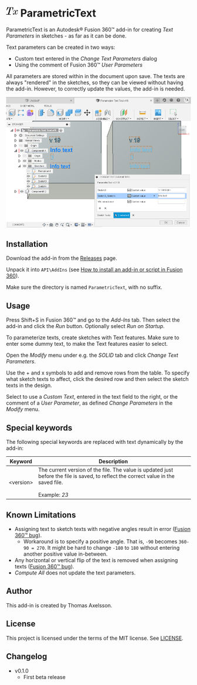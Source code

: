 # ![](resources/logo/32x32.png) ParametricText

ParametricText is an Autodesk® Fusion 360™ add-in for creating *Text Parameters* in sketches - as far as it can be done.

Text parameters can be created in two ways:

* Custom text entered in the *Change Text Parameters* dialog
* Using the comment of Fusion 360™ *User Parameters*

All parameters are stored within in the document upon save. The texts are always "rendered" in the sketches, so they can be viewed without having the add-in. However, to correctly update the values, the add-in is needed.

![Screenshot](screenshot.png)

## Installation
Download the add-in from the [Releases](https://github.com/thomasa88/ParametricText/releases) page.

Unpack it into `API\AddIns` (see [How to install an add-in or script in Fusion 360](https://knowledge.autodesk.com/support/fusion-360/troubleshooting/caas/sfdcarticles/sfdcarticles/How-to-install-an-ADD-IN-and-Script-in-Fusion-360.html)).

Make sure the directory is named `ParametricText`, with no suffix.

## Usage

Press Shift+S in Fusion 360™ and go to the *Add-Ins* tab. Then select the add-in and click the *Run* button. Optionally select *Run on Startup*.

To parameterize texts, create sketches with Text features. Make sure to enter some dummy text, to make the Text features easier to select.

Open the *Modify* menu under e.g. the *SOLID* tab and click *Change Text Parameters*.

Use the + and x symbols to add and remove rows from the table. To specify what sketch texts to affect, click the desired row and then select the sketch texts in the design.

Select to use a *Custom Text*, entered in the text field to the right, or the comment of a *User Parameter*, as defined *Change Parameters* in the *Modify* menu.

## Special keywords

The following special keywords are replaced with text dynamically by the add-in:

| Keyword         | Description                                                  |
| --------------- | ------------------------------------------------------------ |
| &lt;version&gt; | The current version of the file. The value is updated just before the file is saved, to reflect the correct value in the saved file.<br /><br />Example: *23* |

## Known Limitations

* Assigning text to sketch texts with negative angles result in error ([Fusion 360™ bug](https://forums.autodesk.com/t5/fusion-360-api-and-scripts/bug-unable-to-modify-text-of-a-sketchtext-created-manually-with/m-p/9502107/highlight/true#M10086)).
  * Workaround is to specify a positive angle. That is, `-90` becomes `360-90 = 270`. It might be hard to change `-180` to `180` without entering another positive value in-between.
* Any horizontal or vertical flip of the text is removed when assigning texts ([Fusion 360™ bug](https://forums.autodesk.com/t5/fusion-360-api-and-scripts/sketchtext-object/m-p/8562981/highlight/true#M7276)).
* *Compute All* does not update the text parameters.

## Author

This add-in is created by Thomas Axelsson.

## License

This project is licensed under the terms of the MIT license. See [LICENSE](LICENSE).

## Changelog

* v0.1.0
  * First beta release
